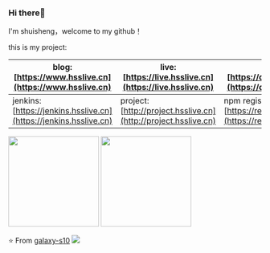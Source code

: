 ### Hi there👋

I'm shuisheng，welcome to my github！

this is my project:

| blog: [https://www.hsslive.cn](https://www.hsslive.cn)            | live: [https://live.hsslive.cn](https://live.hsslive.cn)        | desk: [https://desk.hsslive.cn](https://desk.hsslive.cn)                 |
| ----------------------------------------------------------------- | --------------------------------------------------------------- | ------------------------------------------------------------------------ |
| jenkins: [https://jenkins.hsslive.cn](https://jenkins.hsslive.cn) | project: [http://project.hsslive.cn](http://project.hsslive.cn) | npm registry: [https://registry.hsslive.cn](https://registry.hsslive.cn) |

<div>
<img height="180em" src="https://github-readme-stats-git-masterrstaa-rickstaa.vercel.app/api?username=galaxy-s10&show_icons=true" />
<img height="180em" src="https://github-readme-stats-git-masterrstaa-rickstaa.vercel.app/api/top-langs/?username=galaxy-s10&layout=compact" />
</div>

⭐️ From [galaxy-s10](https://github.com/galaxy-s10) <img  src="https://komarev.com/ghpvc/?username=galaxy-s10" />
